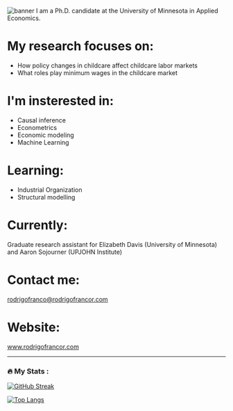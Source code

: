 ![banner](https://user-images.githubusercontent.com/49168245/182652219-4bca2f14-43ee-4986-9972-985438654198.png)
I am a Ph.D. candidate at the University of Minnesota in Applied Economics. 

# My research focuses on:

- How policy changes in childcare affect childcare labor markets
- What roles play minimum wages in the childcare market

# I'm insterested in:

- Causal inference
- Econometrics
- Economic modeling
- Machine Learning

# Learning:

- Industrial Organization
- Structural modelling

# Currently:

Graduate research assistant for Elizabeth Davis (University of Minnesota) and Aaron Sojourner (UPJOHN Institute)

# Contact me:

rodrigofranco@rodrigofrancor.com

# Website: 

www.rodrigofrancor.com

---

### :fire: My Stats :

[![GitHub Streak](http://github-readme-streak-stats.herokuapp.com?user=franc703&theme=dark&background=000000)](https://git.io/streak-stats)

[![Top Langs](https://github-readme-stats.vercel.app/api/top-langs/?username=franc703&layout=compact&theme=vision-friendly-dark)](https://github.com/anuraghazra/github-readme-stats)


<!--
**franc703/franc703** is a ✨ _special_ ✨ repository because its `README.md` (this file) appears on your GitHub profile.

Here are some ideas to get you started:

- 🔭 I’m currently working on ...
- 🌱 I’m currently learning ...
- 👯 I’m looking to collaborate on ...
- 🤔 I’m looking for help with ...
- 💬 Ask me about ...
- 📫 How to reach me: ...
- 😄 Pronouns: ...
- ⚡ Fun fact: ...
-->
